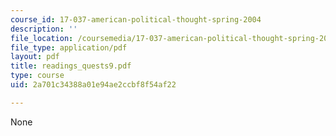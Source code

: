 ```yaml
---
course_id: 17-037-american-political-thought-spring-2004
description: ''
file_location: /coursemedia/17-037-american-political-thought-spring-2004/2a701c34388a01e94ae2ccbf8f54af22_readings_quests9.pdf
file_type: application/pdf
layout: pdf
title: readings_quests9.pdf
type: course
uid: 2a701c34388a01e94ae2ccbf8f54af22

---
```

None